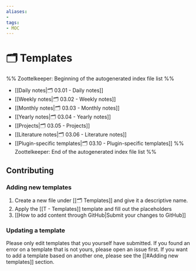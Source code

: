 ```yaml
---
aliases:
- 
tags: 
- MOC
---
```


# 🗂️ Templates

%% Zoottelkeeper: Beginning of the autogenerated index file list  %%
-  [[Daily notes|🗂️ 03.01 - Daily notes]]
-  [[Weekly notes|🗂️ 03.02 - Weekly notes]]
-  [[Monthly notes|🗂️ 03.03 - Monthly notes]]
-  [[Yearly notes|🗂️ 03.04 - Yearly notes]]
-  [[Projects|🗂️ 03.05 - Projects]]
-  [[Literature notes|🗂️ 03.06 - Literature notes]]
-  [[Plugin-specific templates|🗂️ 03.10 - Plugin-specific templates]]
%% Zoottelkeeper: End of the autogenerated index file list  %%


## Contributing

### Adding new templates

1. Create a new file under [[🗂️ Templates]] and give it a descriptive name.
2. Apply the [[T - Templates]] template and fill out the placeholders
3. [[How to add content through GitHub|Submit your changes to GitHub]]

### Updating a template

Please only edit templates that you yourself have submitted. If you found an error on a template that is not yours, please open an issue first.
If you want to add a template based on another one, please see the [[#Adding new templates]] section.
